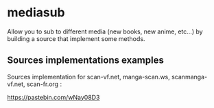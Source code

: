 # mediasub

Allow you to sub to different media (new books, new anime, etc...) by building a source that implement some methods.

## Sources implementations examples

Sources implementation for scan-vf.net, manga-scan.ws, scanmanga-vf.net, scan-fr.org :

https://pastebin.com/wNay08D3
